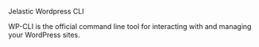 Jelastic Wordpress CLI

WP-CLI is the official command line tool for interacting with and managing your WordPress sites. 